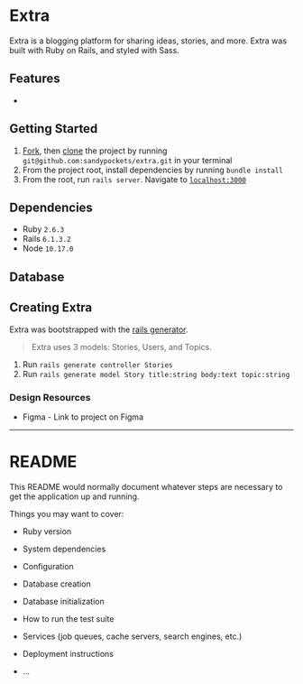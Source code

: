 # Extra
Extra is a blogging platform for sharing ideas, stories, and more. Extra was built with Ruby on Rails, and styled with Sass.

## Features

* 

## Getting Started

1. [Fork](https://docs.github.com/en/github/getting-started-with-github/fork-a-repo), then [clone](https://github.com/git-guides/git-clone) the project by running `git@github.com:sandypockets/extra.git` in your terminal
2. From the project root, install dependencies by running `bundle install`
3. From the root, run `rails server`. Navigate to [`localhost:3000`](http:localhost:3000)

## Dependencies

* Ruby `2.6.3`
* Rails `6.1.3.2`
* Node `10.17.0`

## Database



## Creating Extra
Extra was bootstrapped with the [rails generator](https://guides.rubyonrails.org/getting_started.html#creating-the-blog-application).

> Extra uses 3 models: Stories, Users, and Topics.

1. Run `rails generate controller Stories`
2. Run `rails generate model Story title:string body:text topic:string`

### Design Resources
* Figma - Link to project on Figma

---

# README

This README would normally document whatever steps are necessary to get the
application up and running.

Things you may want to cover:

* Ruby version

* System dependencies

* Configuration

* Database creation

* Database initialization

* How to run the test suite

* Services (job queues, cache servers, search engines, etc.)

* Deployment instructions

* ...
